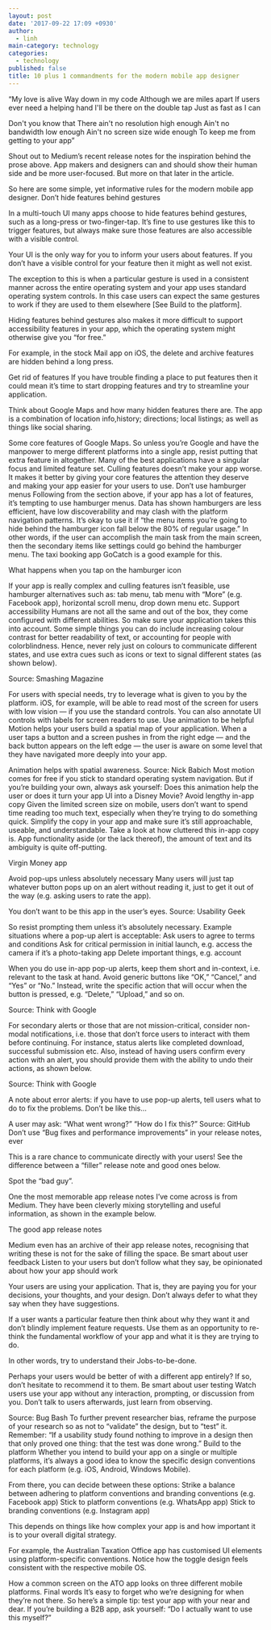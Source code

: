 ```yaml
---
layout: post
date: '2017-09-22 17:09 +0930'
author:
  - linh
main-category: technology
categories:
  - technology
published: false
title: 10 plus 1 commandments for the modern mobile app designer
---
```

 
“My love is alive
Way down in my code
Although we are miles apart
If users ever need a helping hand
I'll be there on the double tap
Just as fast as I can

Don't you know that 
There ain't no resolution high enough
Ain't no bandwidth low enough
Ain't no screen size wide enough
To keep me from getting to your app”

Shout out to Medium’s recent release notes for the inspiration behind the prose above. App makers and designers can and should show their human side and be more user-focused. But more on that later in the article. 

So here are some simple, yet informative rules for the modern mobile app designer.
Don’t hide features behind gestures
 
In a multi-touch UI many apps choose to hide features behind gestures, such as a long-press or two-finger-tap. It’s fine to use gestures like this to trigger features, but always make sure those features are also accessible with a visible control.

Your UI is the only way for you to inform your users about features. If you don’t have a visible control for your feature then it might as well not exist.

The exception to this is when a particular gesture is used in a consistent manner across the entire operating system and your app uses standard operating system controls. In this case users can expect the same gestures to work if they are used to them elsewhere [See Build to the platform]. 

Hiding features behind gestures also makes it more difficult to support accessibility features in your app, which the operating system might otherwise give you “for free.”

For example, in the stock Mail app on iOS, the delete and archive features are hidden behind a long press.






Get rid of features
If you have trouble finding a place to put features then it could mean it’s time to start dropping features and try to streamline your application. 

Think about Google Maps  and how many hidden features there are. The app is a combination of location info,history; directions; local listings; as well as things like social sharing.


 








Some core features of Google Maps. 
So unless you’re Google and have the manpower to merge different platforms into a single app, resist putting that extra feature in altogether. Many of the best applications have a singular focus and limited feature set.
Culling features doesn’t make your app worse. It makes it better by giving your core features the attention they deserve and making your app easier for your users to use.
Don’t use hamburger menus
Following from the section above, if your app has a lot of  features, it’s tempting to use hamburger menus. Data has shown hamburgers are less efficient, have low discoverability and may clash with the platform navigation patterns. 
It’s okay to use it if “the menu items you’re going to hide behind the hamburger icon fall below the 80% of regular usage.”
In other words, if the user can accomplish the main task from the main screen, then the secondary items like settings could go behind the hamburger menu. The taxi booking app GoCatch is a good example for this.

What happens when you tap on the hamburger icon

If your app is really complex and culling features isn’t feasible, use hamburger alternatives such as: tab menu, tab menu with “More” (e.g. Facebook app), horizontal scroll menu, drop down menu etc. 
Support accessibility
Humans are not all the same and out of the box, they come configured with different abilities. So make sure your application takes this into account.
Some simple things you can do include increasing colour contrast for better readability of text, or accounting for people with colorblindness.
Hence, never rely just on colours to communicate different states, and use extra cues such as icons or text to signal different states (as shown below).

 Source: Smashing Magazine 

For users with special needs, try to leverage what is given to you by the platform. iOS, for example, will be able to read most of the screen for users with low vision — if you use the standard controls. You can also annotate UI controls with labels for screen readers to use.
Use animation to be helpful
Motion helps your users build a spatial map of your application. When a user taps a button and a screen pushes in from the right edge — and the back button appears on the left edge — the user is aware on some level that they have navigated more deeply into your app.


Animation helps with spatial awareness. Source: Nick Babich
Most motion comes for free if you stick to standard operating system navigation. But if you’re building your own, always ask yourself: Does this animation help the user or does it turn your app UI into a Disney Movie? 
Avoid lengthy in-app copy
Given the limited screen size on mobile, users don’t want to spend time reading too much text, especially when they’re trying to do something quick. 
Simplify the copy in your app and make sure it’s still approachable, useable, and understandable. 
Take a look at how cluttered this in-app copy is. App functionality aside (or the lack thereof), the amount of text and its ambiguity is quite off-putting. 







Virgin Money app

Avoid pop-ups unless absolutely necessary
Many users will just tap whatever button pops up on an alert without reading it, just to get it out of the way (e.g. asking users to rate the app). 

You don’t want to be this app in the user’s eyes. Source: Usability Geek

So resist prompting them unless it’s absolutely necessary. Example situations where a pop-up alert is acceptable:
Ask users to agree to terms and conditions
Ask for critical permission in initial launch, e.g. access the camera if it’s a photo-taking app
Delete important things, e.g. account

When you do use in-app pop-up alerts, keep them short and in-context, i.e. relevant to the task at hand. 
Avoid generic buttons like “OK,” “Cancel,” and “Yes” or “No.” Instead, write the specific action that will occur when the button is pressed, e.g. “Delete,” “Upload,” and so on.

Source: Think with Google

For secondary alerts or those that are not mission-critical, consider non-modal notifications, i.e. those that don’t force users to interact with them before continuing. 
For instance, status alerts like completed download, successful submission etc. 
Also, instead of having users confirm every action with an alert, you should provide them with the ability to undo their actions, as shown below.

Source: Think with Google

A note about error alerts: if you have to use pop-up alerts, tell users what to do to fix the problems. Don’t be like this…

A user may ask: “What went wrong?” “How do I fix this?” Source: GitHub
Don’t use “Bug fixes and performance improvements” in your release notes, ever
 
This is a rare chance to communicate directly with your users! See the difference between a “filler” release note and good ones below.


Spot the “bad guy”.
 
One the most memorable app release notes I’ve come across is from Medium. They have been cleverly mixing storytelling and useful information, as shown in the example below.
 

The good app release notes
 
Medium even has an archive of their app release notes, recognising that writing these is not for the sake of filling the space.
Be smart about user feedback
Listen to your users but don’t follow what they say, be opinionated about how your app should work
 
Your users are using your application. That is, they are paying you for your decisions, your thoughts, and your design. Don’t always defer to what they say when they have suggestions. 

If a user wants a particular feature then think about why they want it and don’t blindly implement feature requests. Use them as an opportunity to re-think the fundamental workflow of your app and what it is they are trying to do. 

In other words, try to understand their Jobs-to-be-done.

Perhaps your users would be better of with a different app entirely? If so, don’t hesitate to recommend it to them.
Be smart about user testing
Watch users use your app without any interaction, prompting, or discussion from you. Don’t talk to users afterwards, just learn from observing. 

Source: Bug Bash
To further prevent researcher bias, reframe the purpose of your research so as not to “validate” the design, but to “test” it. 
Remember: “If a usability study found nothing to improve in a design then that only proved one thing: that the test was done wrong.”
Build to the platform 
Whether you intend to build your app on a single or multiple platforms, it’s always a good idea to know the specific design conventions for each platform (e.g. iOS, Android, Windows Mobile). 

From there, you can decide between these options:
Strike a balance between adhering to platform conventions and branding conventions (e.g. Facebook app)
Stick to platform conventions (e.g. WhatsApp app)
Stick to branding conventions (e.g. Instagram app)

This depends on things like how complex your app is and how important it is to your overall digital strategy. 

For example, the Australian Taxation Office app has customised UI elements using platform-specific conventions. Notice how the toggle design feels consistent with the respective mobile OS.


How a common screen on the ATO app looks on three different mobile platforms.
Final words
It’s easy to forget who we’re designing for when they’re not there. So here’s a simple tip: test your app with your near and dear. If you’re building a B2B app, ask yourself: “Do I actually want to use this myself?”




